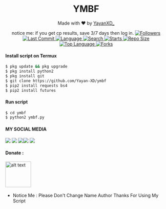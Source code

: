 <h1 align="center">
  YMBF
</h1>
</div>
<p align="center">
  Made with ❤️ by <a href="https://www.facebook.com/KM39453">YayanXD_</a>
</p>
<p align="center"

###### notice me: if you get cp results, save 3/7 days then log in.

<a href="https://github.com/Yayan-XD/followers">
<img title="Followers" src="https://img.shields.io/github/followers/Yayan-XD?label=Followers&color=blue&style=flat-square"></a>
<a href="https://github.com/Yayan-XD/termux-style/stargazers/">
  <a href="https://github.com/Yayan-XD/ymbf">
    <img alt="Last Commit" src="https://img.shields.io/github/last-commit/Yayan-XD/ymbf.svg"/>
  </a>
  <a href="https://github.com/Yayan-XD/ymbf">
    <img alt="Language" src="https://img.shields.io/github/languages/count/Yayan-XD/ymbf.svg"/>
  </a>
  <a href="https://github.com/Yayan-XD/ymbf">
    <img alt="Search" src="https://img.shields.io/github/search/Yayan-XD/Craker/ymbf.svg"/>
  </a>
  <a href="https://github.com/Yayan-XD/ymbf">
    <img alt="Starts" src="https://img.shields.io/github/stars/Yayan-XD/ymbf.svg"/>
  </a>
<a href="https://github.com/Yayan-XD/ymbf">
    <img alt="Repo Size" src="https://img.shields.io/github/repo-size/Yayan-XD/ymbf.svg"/>
  </a>

<a href="https://github.com/Yayan-XD/ymbf">
    <img alt="Top Language" src="https://img.shields.io/github/languages/top/Yayan-XD/ymbf.svg"/> <a href="https://github.com/Yayan-XD/ymbf">
    <img alt="Forks" src="https://img.shields.io/github/forks/Yayan-XD/ymbf.svg"/>
  </a>
</div>
<p align="center">

#### Install script on Termux
```bash
$ pkg update && pkg upgrade
$ pkg install python2
$ pkg install git
$ git clone https://github.com/Yayan-XD/ymbf
$ pip2 install requests bs4
$ pip2 install futures
```
#### Run script
```bash
$ cd ymbf
$ python2 ymbf.py
```
#### MY SOCIAL MEDIA

[![](https://img.shields.io/badge/Github-black?logo=Github&logoColor=black&labelColor=white)](https://github.com/Yayan-XD) [![](https://img.shields.io/badge/Twitter-blue?logo=Twitter&logoColor=White&labelColor=white)](https://mobile.twitter.com/moch_xd)
[![](https://img.shields.io/badge/Facebook-blue?logo=Facebook&logoColor=blue&labelColor=white)](https://www.facebook.com/KM39453)[![](https://img.shields.io/badge/Instagram-red?logo=Instagram&logoColor=red&labelColor=white)](https://www.instagram.com/yayanxd_/) [![](https://img.shields.io/badge/Whatsapp-CHAT-red?logo=Whatsapp&logoColor=Brightgreen&labelColor=white)](https://wa.me/6285603036683?text=Asalamualaikum+bang)

#### Donate :

<a href="https://saweria.co/YayanXD"><img src="https://upload.wikimedia.org/wikipedia/commons/7/72/Logo_dana_blue.svg" alt="alt text" width="80" height="80"></a> &nbsp;&nbsp;

* Notice Me : Please Don't Change Name Author
Thanks For Using My Script
